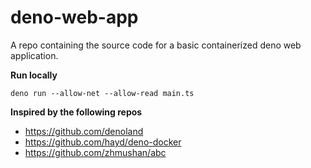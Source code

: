 # deno-web-app

A repo containing the source code for a basic containerized deno web application.

**Run locally**

```shell
deno run --allow-net --allow-read main.ts
```

**Inspired by the following repos**

- https://github.com/denoland
- https://github.com/hayd/deno-docker
- https://github.com/zhmushan/abc
